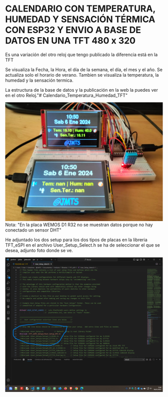 <h1>CALENDARIO CON TEMPERATURA, HUMEDAD Y SENSACIÓN TÉRMICA CON ESP32 Y ENVIO A BASE DE DATOS EN UNA TFT 480 x 320</h1>

Es una variación del otro reloj que tengo publicado la diferencia está en la TFT

Se visualiza la Fecha, la Hora, el día de la semana, el día, el mes y el año.
Se actualiza solo el horario de verano.
Tambien se visualiza la temperatura, la humedad y la sensación termica.

La estructura de la base de datos y la publicación en la web la puedes ver en el otro Reloj."# Calendario_Temperatura_Humedad_TFT" 

<img src="Calendario_Temperatura_Humedad_TFT.jpg" alt="Calendario_Temperatura_Humedad_TFT" />
Nota: "En la placa WEMOS D1 R32 no se muestran datos porque no hay conectado un sensor DHT"

He adjuntado los dos setup para los dos tipos de placas en la libreria TFT_eSPI en el archivo User_Setup_Select.h se ha de seleccionar el que se desea, adjunto foto donde se ve.

<img src="User_Select_Setup.png" alt="User_Select_Setup para la libreria TFT_eSPI" />
